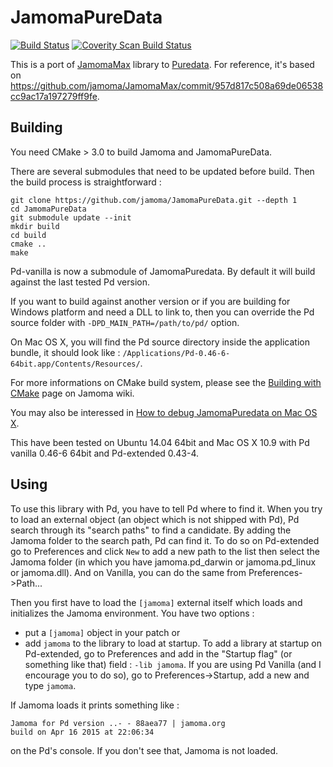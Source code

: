 JamomaPureData
==============
[![Build Status](https://travis-ci.org/jamoma/JamomaPureData.svg?branch=master)](https://travis-ci.org/jamoma/JamomaPureData)
<a href="https://scan.coverity.com/projects/5514">
  <img alt="Coverity Scan Build Status"
       src="https://scan.coverity.com/projects/5514/badge.svg"/>
</a>

This is a port of [JamomaMax](https://github.com/jamoma/JamomaMax) library to [Puredata](http://puradata.info).
For reference, it's based on https://github.com/jamoma/JamomaMax/commit/957d817c508a69de06538cc9ac17a197279ff9fe.

Building
--------
You need CMake > 3.0 to build Jamoma and JamomaPureData.

There are several submodules that need to be updated before build.
Then the build process is straightforward :

    git clone https://github.com/jamoma/JamomaPureData.git --depth 1
    cd JamomaPureData
    git submodule update --init
    mkdir build 
    cd build 
    cmake ..
    make

Pd-vanilla is now a submodule of JamomaPuredata.
By default it will build against the last tested Pd version.

If you want to build against another version or if you are building for Windows platform and need a DLL to link to, then you can override the Pd source folder with `-DPD_MAIN_PATH=/path/to/pd/` option.

On Mac OS X, you will find the Pd source directory inside the application bundle, it should look like : `/Applications/Pd-0.46-6-64bit.app/Contents/Resources/`.

For more informations on CMake build system, please see the [Building with CMake](https://github.com/jamoma/Jamoma/wiki/Building-with-CMake) page on Jamoma wiki.

You may also be interessed in [How to debug JamomaPuredata on Mac OS X](https://github.com/jamoma/JamomaPureData/wiki/How-to-debug-JamomaPuredata-on-Mac-OS-X).

This have been tested on Ubuntu 14.04 64bit and Mac OS X 10.9 with Pd vanilla 0.46-6 64bit and Pd-extended 0.43-4.

Using
-----

To use this library with Pd, you have to tell Pd where to find it.
When you try to load an external object (an object which is not shipped with Pd), Pd search through its "search paths" to find a candidate.
By adding the Jamoma folder to the search path, Pd can find it.
To do so on Pd-extended go to Preferences and click `New` to add a new path to the list then select the Jamoma folder (in which you have jamoma.pd_darwin or jamoma.pd_linux or jamoma.dll).
And on Vanilla, you can do the same from Preferences->Path...

Then you first have to load the `[jamoma]` external itself which loads and initializes the Jamoma environment.
You have two options :
- put a `[jamoma]` object in your patch
or
- add `jamoma` to the library to load at startup.
To add a library at startup on Pd-extended, go to Preferences and add in the "Startup flag" (or something like that) field : `-lib jamoma`.
If you are using Pd Vanilla (and I encourage you to do so), go to Preferences->Startup, add a new and type `jamoma`.

If Jamoma loads it prints something like : 

~~~~
Jamoma for Pd version ..- - 88aea77 | jamoma.org
build on Apr 16 2015 at 22:06:34
~~~~

on the Pd's console.
If you don't see that, Jamoma is not loaded.
